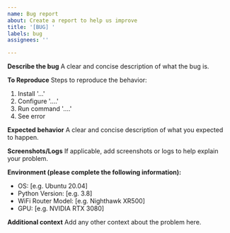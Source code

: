 ```yaml
---
name: Bug report
about: Create a report to help us improve
title: '[BUG] '
labels: bug
assignees: ''

---
```


**Describe the bug**
A clear and concise description of what the bug is.

**To Reproduce**
Steps to reproduce the behavior:
1. Install '...'
2. Configure '....'
3. Run command '....'
4. See error

**Expected behavior**
A clear and concise description of what you expected to happen.

**Screenshots/Logs**
If applicable, add screenshots or logs to help explain your problem.

**Environment (please complete the following information):**
 - OS: [e.g. Ubuntu 20.04]
 - Python Version: [e.g. 3.8]
 - WiFi Router Model: [e.g. Nighthawk XR500]
 - GPU: [e.g. NVIDIA RTX 3080]

**Additional context**
Add any other context about the problem here.
